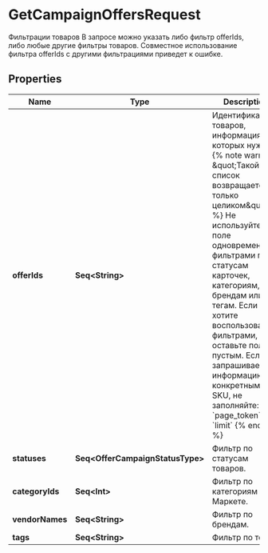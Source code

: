 

# GetCampaignOffersRequest

Фильтрации товаров  В запросе можно указать либо фильтр offerIds, либо любые другие фильтры товаров. Совместное использование фильтра offerIds с другими фильтрациями приведет к ошибке. 

## Properties

Name | Type | Description | Notes
------------ | ------------- | ------------- | -------------
**offerIds** | **Seq&lt;String&gt;** | Идентификаторы товаров, информация о которых нужна.  {% note warning \&quot;Такой список возвращается только целиком\&quot; %}  Не используйте это поле одновременно с фильтрами по статусам карточек, категориям, брендам или тегам. Если вы хотите воспользоваться фильтрами, оставьте поле пустым.  Если вы запрашиваете информацию по конкретным SKU, не заполняйте:  * &#x60;page_token&#x60; * &#x60;limit&#x60;  {% endnote %}     |  [optional]
**statuses** | **Seq&lt;OfferCampaignStatusType&gt;** | Фильтр по статусам товаров.  |  [optional]
**categoryIds** | **Seq&lt;Int&gt;** | Фильтр по категориям на Маркете. |  [optional]
**vendorNames** | **Seq&lt;String&gt;** | Фильтр по брендам. |  [optional]
**tags** | **Seq&lt;String&gt;** | Фильтр по тегам. |  [optional]



